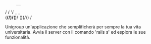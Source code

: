 
         __         
 /  /  '/ _ _       
(__//)/(__)/ ()(//) 
                /   

Unigroup un'applicazione che semplificherà per sempre la tua vita universitaria.
Avvia il server con il comando 'rails s' ed esplora le sue funzionalità.